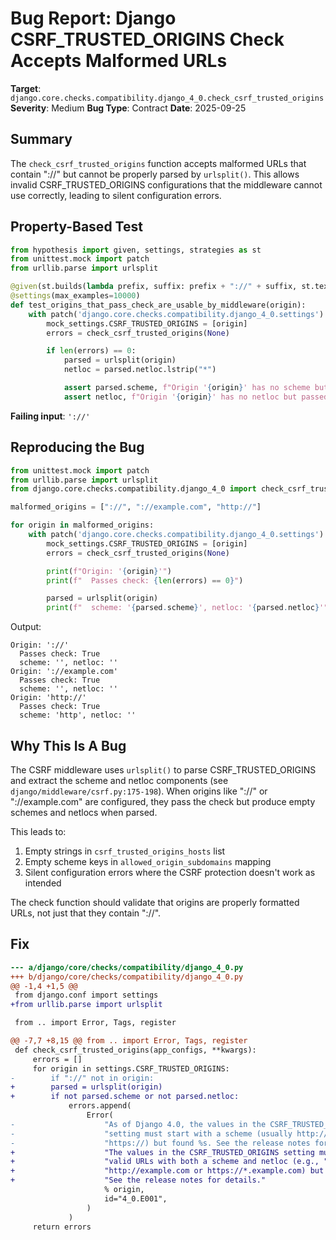 # Bug Report: Django CSRF_TRUSTED_ORIGINS Check Accepts Malformed URLs

**Target**: `django.core.checks.compatibility.django_4_0.check_csrf_trusted_origins`
**Severity**: Medium
**Bug Type**: Contract
**Date**: 2025-09-25

## Summary

The `check_csrf_trusted_origins` function accepts malformed URLs that contain "://" but cannot be properly parsed by `urlsplit()`. This allows invalid CSRF_TRUSTED_ORIGINS configurations that the middleware cannot use correctly, leading to silent configuration errors.

## Property-Based Test

```python
from hypothesis import given, settings, strategies as st
from unittest.mock import patch
from urllib.parse import urlsplit

@given(st.builds(lambda prefix, suffix: prefix + "://" + suffix, st.text(), st.text()))
@settings(max_examples=10000)
def test_origins_that_pass_check_are_usable_by_middleware(origin):
    with patch('django.core.checks.compatibility.django_4_0.settings') as mock_settings:
        mock_settings.CSRF_TRUSTED_ORIGINS = [origin]
        errors = check_csrf_trusted_origins(None)

        if len(errors) == 0:
            parsed = urlsplit(origin)
            netloc = parsed.netloc.lstrip("*")

            assert parsed.scheme, f"Origin '{origin}' has no scheme but passed check"
            assert netloc, f"Origin '{origin}' has no netloc but passed check"
```

**Failing input**: `'://'`

## Reproducing the Bug

```python
from unittest.mock import patch
from urllib.parse import urlsplit
from django.core.checks.compatibility.django_4_0 import check_csrf_trusted_origins

malformed_origins = ["://", "://example.com", "http://"]

for origin in malformed_origins:
    with patch('django.core.checks.compatibility.django_4_0.settings') as mock_settings:
        mock_settings.CSRF_TRUSTED_ORIGINS = [origin]
        errors = check_csrf_trusted_origins(None)

        print(f"Origin: '{origin}'")
        print(f"  Passes check: {len(errors) == 0}")

        parsed = urlsplit(origin)
        print(f"  scheme: '{parsed.scheme}', netloc: '{parsed.netloc}'")
```

Output:
```
Origin: '://'
  Passes check: True
  scheme: '', netloc: ''
Origin: '://example.com'
  Passes check: True
  scheme: '', netloc: ''
Origin: 'http://'
  Passes check: True
  scheme: 'http', netloc: ''
```

## Why This Is A Bug

The CSRF middleware uses `urlsplit()` to parse CSRF_TRUSTED_ORIGINS and extract the scheme and netloc components (see `django/middleware/csrf.py:175-198`). When origins like "://" or "://example.com" are configured, they pass the check but produce empty schemes and netlocs when parsed.

This leads to:
1. Empty strings in `csrf_trusted_origins_hosts` list
2. Empty scheme keys in `allowed_origin_subdomains` mapping
3. Silent configuration errors where the CSRF protection doesn't work as intended

The check function should validate that origins are properly formatted URLs, not just that they contain "://".

## Fix

```diff
--- a/django/core/checks/compatibility/django_4_0.py
+++ b/django/core/checks/compatibility/django_4_0.py
@@ -1,4 +1,5 @@
 from django.conf import settings
+from urllib.parse import urlsplit

 from .. import Error, Tags, register

@@ -7,7 +8,15 @@ from .. import Error, Tags, register
 def check_csrf_trusted_origins(app_configs, **kwargs):
     errors = []
     for origin in settings.CSRF_TRUSTED_ORIGINS:
-        if "://" not in origin:
+        parsed = urlsplit(origin)
+        if not parsed.scheme or not parsed.netloc:
             errors.append(
                 Error(
-                    "As of Django 4.0, the values in the CSRF_TRUSTED_ORIGINS "
-                    "setting must start with a scheme (usually http:// or "
-                    "https://) but found %s. See the release notes for details."
+                    "The values in the CSRF_TRUSTED_ORIGINS setting must be "
+                    "valid URLs with both a scheme and netloc (e.g., "
+                    "http://example.com or https://*.example.com) but found %s. "
+                    "See the release notes for details."
                     % origin,
                     id="4_0.E001",
                 )
             )
     return errors
```